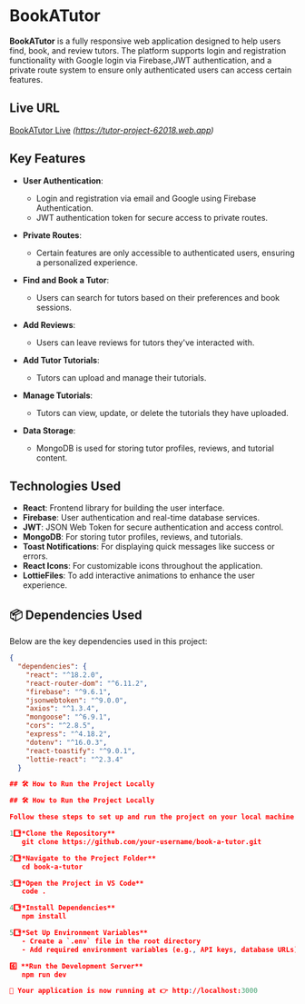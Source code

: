 # BookATutor

**BookATutor** is a fully responsive web application designed to help users find, book, and review tutors. The platform supports login and registration functionality with Google login via Firebase,JWT authentication, and a private route system to ensure only authenticated users can access certain features.

## Live URL
[BookATutor Live](#) *(https://tutor-project-62018.web.app)*

## Key Features
* **User Authentication**: 
  * Login and registration via email and Google using Firebase Authentication.
  * JWT authentication token for secure access to private routes.
  
* **Private Routes**: 
  * Certain features are only accessible to authenticated users, ensuring a personalized experience.
  
* **Find and Book a Tutor**: 
  * Users can search for tutors based on their preferences and book sessions.
  
* **Add Reviews**: 
  * Users can leave reviews for tutors they've interacted with.
  
* **Add Tutor Tutorials**: 
  * Tutors can upload and manage their tutorials.
  
* **Manage Tutorials**: 
  * Tutors can view, update, or delete the tutorials they have uploaded.

* **Data Storage**:
  * MongoDB is used for storing tutor profiles, reviews, and tutorial content.

## Technologies Used
* **React**: Frontend library for building the user interface.
* **Firebase**: User authentication and real-time database services.
* **JWT**: JSON Web Token for secure authentication and access control.
* **MongoDB**: For storing tutor profiles, reviews, and tutorials.
* **Toast Notifications**: For displaying quick messages like success or errors.
* **React Icons**: For customizable icons throughout the application.
* **LottieFiles**: To add interactive animations to enhance the user experience.

## 📦 Dependencies Used  
Below are the key dependencies used in this project:  

```json
{
  "dependencies": {
    "react": "^18.2.0",
    "react-router-dom": "^6.11.2",
    "firebase": "^9.6.1",
    "jsonwebtoken": "^9.0.0",
    "axios": "^1.3.4",
    "mongoose": "^6.9.1",
    "cors": "^2.8.5",
    "express": "^4.18.2",
    "dotenv": "^16.0.3",
    "react-toastify": "^9.0.1",
    "lottie-react": "^2.3.4"
  }

## 🛠 How to Run the Project Locally

## 🛠 How to Run the Project Locally

Follow these steps to set up and run the project on your local machine using **VS Code**.

1️⃣ **Clone the Repository**  
   git clone https://github.com/your-username/book-a-tutor.git  

2️⃣ **Navigate to the Project Folder**  
   cd book-a-tutor  

3️⃣ **Open the Project in VS Code**  
   code .  

4️⃣ **Install Dependencies**  
   npm install  

5️⃣ **Set Up Environment Variables**  
   - Create a `.env` file in the root directory  
   - Add required environment variables (e.g., API keys, database URLs)  

6️⃣ **Run the Development Server**  
   npm run dev  

🎉 Your application is now running at 👉 http://localhost:3000  





